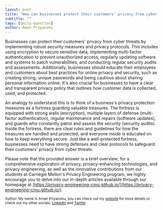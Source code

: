 ```yaml
---
layout: post
title: "How can businesses protect their customers' privacy from cyber threats?"
subtitle: ""
tags: [daily-question]
author: Aman Priyanshu
---
```


Businesses can protect their customers' privacy from cyber threats by implementing robust security measures and privacy protocols. This includes using encryption to secure sensitive data, implementing multi-factor authentication to prevent unauthorized access, regularly updating software and systems to patch vulnerabilities, and conducting regular security audits and assessments. Additionally, businesses should educate their employees and customers about best practices for online privacy and security, such as creating strong, unique passwords and being cautious about sharing personal information online. It's also crucial for businesses to have a clear and transparent privacy policy that outlines how customer data is collected, used, and protected.

An analogy to understand this is to think of a business's privacy protection measures as a fortress guarding valuable treasures. The fortress is equipped with strong walls (encryption), multiple layers of defense (multi-factor authentication), regular maintenance and repairs (software updates), and guards who constantly patrol and assess the security (security audits). Inside the fortress, there are clear rules and guidelines for how the treasures are handled and protected, and everyone inside is educated on how to keep everything secure. Just like a well-protected fortress, businesses need to have strong defenses and clear protocols to safeguard their customers' privacy from cyber threats.

Please note that the provided answer is a brief overview; for a comprehensive exploration of privacy, privacy-enhancing technologies, and privacy engineering, as well as the innovative contributions from our students at Carnegie Mellon's Privacy Engineering program, we highly encourage you to delve into our in-depth articles available through our homepage at [https://privacy-engineering-cmu.github.io/](https://privacy-engineering-cmu.github.io/).

<small>Author: My name is Aman Priyanshu, you can check out my [website](https://amanpriyanshu.github.io/) for more details or check out my other socials: [LinkedIn](https://www.linkedin.com/in/aman-priyanshu/) and [Twitter](https://twitter.com/AmanPriyanshu6)</small>
